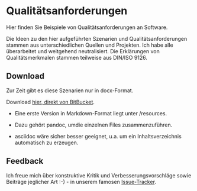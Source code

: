 # Qualitätsanforderungen

Hier finden Sie Beispiele von Qualitätsanforderungen an Software.

Die Ideen zu den hier aufgeführten Szenarien und Qualitätsanforderungen stammen aus unterschiedlichen Quellen und Projekten. Ich habe alle überarbeitet und weitgehend neutralisiert. Die Erklärungen von Qualitätsmerkmalen stammen teilweise aus DIN/ISO 9126.

## Download ##
Zur Zeit gibt es diese Szenarien nur in docx-Format. 

Download [hier, direkt von BitBucket](https://bitbucket.org/arc42/quality-requirements/downloads/Beispiele-fu%CC%88r-Qualita%CC%88tsziele-short.docx "Qualitätsanforderungen-Beispiele-docx").

* Eine erste Version in Markdown-Format liegt unter /resources. 
* Dazu gehört pandoc, umdie einzelnen Files zusammenzuführen.

* asciidoc wäre sicher besser geeignet, u.a. um ein Inhaltsverzeichnis automatisch zu erzeugen.




## Feedback ##
Ich freue mich über konstruktive Kritik und Verbesserungsvorschläge sowie Beiträge jeglicher Art :-) - in unserem famosen [Issue-Tracker](https://bitbucket.org/arc42/quality-requirements/issues?status=new&status=open "issue-Tracker for arc42-quality-requirements on bitbucket").